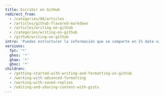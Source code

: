 ```yaml
---
title: Escribir en GitHub
redirect_from:
  - /categories/88/articles
  - /articles/github-flavored-markdown
  - /articles/writing-on-github
  - /categories/writing-on-github
  - /github/writing-on-github
intro: 'Puedes estructurar la información que se comparte en {% data variables.product.product_name %} con varias opciones de formateo.'
versions:
  fpt: '*'
  ghes: '*'
  ghae: '*'
  ghec: '*'
children:
  - /getting-started-with-writing-and-formatting-on-github
  - /working-with-advanced-formatting
  - /working-with-saved-replies
  - /editing-and-sharing-content-with-gists
---
```


